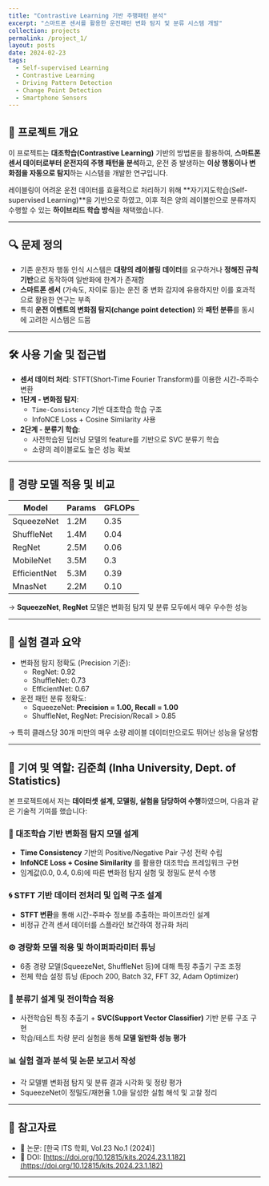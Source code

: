 ```yaml
---
title: "Contrastive Learning 기반 주행패턴 분석"
excerpt: "스마트폰 센서를 활용한 운전패턴 변화 탐지 및 분류 시스템 개발"
collection: projects
permalink: /project_1/
layout: posts
date: 2024-02-23
tags:
  - Self-supervised Learning
  - Contrastive Learning
  - Driving Pattern Detection
  - Change Point Detection
  - Smartphone Sensors
---
```


## 🧠 프로젝트 개요

이 프로젝트는 **대조학습(Contrastive Learning)** 기반의 방법론을 활용하여, **스마트폰 센서 데이터로부터 운전자의 주행 패턴을 분석**하고, 운전 중 발생하는 **이상 행동이나 변화점을 자동으로 탐지**하는 시스템을 개발한 연구입니다.

레이블링이 어려운 운전 데이터를 효율적으로 처리하기 위해 **자기지도학습(Self-supervised Learning)**을 기반으로 하였고, 이후 적은 양의 레이블만으로 분류까지 수행할 수 있는 **하이브리드 학습 방식**을 채택했습니다.

---

## 🔍 문제 정의

- 기존 운전자 행동 인식 시스템은 **대량의 레이블링 데이터**를 요구하거나 **정해진 규칙 기반**으로 동작하여 일반화에 한계가 존재함
- **스마트폰 센서** (가속도, 자이로 등)는 운전 중 변화 감지에 유용하지만 이를 효과적으로 활용한 연구는 부족
- 특히 **운전 이벤트의 변화점 탐지(change point detection)** 와 **패턴 분류**를 동시에 고려한 시스템은 드뭄

---

## 🛠️ 사용 기술 및 접근법

- **센서 데이터 처리**: STFT(Short-Time Fourier Transform)를 이용한 시간-주파수 변환
- **1단계 - 변화점 탐지**:
  - `Time-Consistency` 기반 대조학습 학습 구조
  - InfoNCE Loss + Cosine Similarity 사용
- **2단계 - 분류기 학습**:
  - 사전학습된 딥러닝 모델의 feature를 기반으로 SVC 분류기 학습
  - 소량의 레이블로도 높은 성능 확보

---

## 📱 경량 모델 적용 및 비교

| Model        | Params | GFLOPs |
|--------------|--------|--------|
| SqueezeNet   | 1.2M   | 0.35   |
| ShuffleNet   | 1.4M   | 0.04   |
| RegNet       | 2.5M   | 0.06   |
| MobileNet    | 3.5M   | 0.3    |
| EfficientNet | 5.3M   | 0.39   |
| MnasNet      | 2.2M   | 0.10   |

→ **SqueezeNet**, **RegNet** 모델은 변화점 탐지 및 분류 모두에서 매우 우수한 성능

---

## 🧪 실험 결과 요약

- 변화점 탐지 정확도 (Precision 기준):  
  - RegNet: 0.92  
  - ShuffleNet: 0.73  
  - EfficientNet: 0.67
- 운전 패턴 분류 정확도:  
  - SqueezeNet: **Precision = 1.00, Recall = 1.00**
  - ShuffleNet, RegNet: Precision/Recall > 0.85

→ 특히 클래스당 30개 미만의 매우 소량 레이블 데이터만으로도 뛰어난 성능을 달성함

---

## 📌 기여 및 역할: 김준희 (Inha University, Dept. of Statistics)

본 프로젝트에서 저는 **데이터셋 설계, 모델링, 실험을 담당하여 수행**하였으며, 다음과 같은 기술적 기여를 했습니다:

### 🧩 대조학습 기반 변화점 탐지 모델 설계
- **Time Consistency** 기반의 Positive/Negative Pair 구성 전략 수립
- **InfoNCE Loss + Cosine Similarity** 를 활용한 대조학습 프레임워크 구현
- 임계값(0.0, 0.4, 0.6)에 따른 변화점 탐지 실험 및 정밀도 분석 수행

### 🌀 STFT 기반 데이터 전처리 및 입력 구조 설계
- **STFT 변환**을 통해 시간-주파수 정보를 추출하는 파이프라인 설계
- 비정규 간격 센서 데이터를 스플라인 보간하여 정규화 처리

### ⚙️ 경량화 모델 적용 및 하이퍼파라미터 튜닝
- 6종 경량 모델(SqueezeNet, ShuffleNet 등)에 대해 특징 추출기 구조 조정
- 전체 학습 설정 튜닝 (Epoch 200, Batch 32, FFT 32, Adam Optimizer)

### 🧠 분류기 설계 및 전이학습 적용
- 사전학습된 특징 추출기 + **SVC(Support Vector Classifier)** 기반 분류 구조 구현
- 학습/테스트 차량 분리 실험을 통해 **모델 일반화 성능 평가**

### 📊 실험 결과 분석 및 논문 보고서 작성
- 각 모델별 변화점 탐지 및 분류 결과 시각화 및 정량 평가
- SqueezeNet이 정밀도/재현율 1.0을 달성한 실험 해석 및 고찰 정리

---

## 📄 참고자료

- 📘 논문: [한국 ITS 학회, Vol.23 No.1 (2024)]  
- 🔗 DOI: [https://doi.org/10.12815/kits.2024.23.1.182](https://doi.org/10.12815/kits.2024.23.1.182)

---

